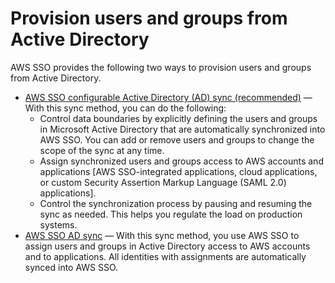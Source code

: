 # Provision users and groups from Active Directory<a name="provision-users-groups-AD"></a>

AWS SSO provides the following two ways to provision users and groups from Active Directory\.
+ [AWS SSO configurable Active Directory \(AD\) sync \(recommended\)](provision-users-from-ad-configurable-ADsync.md) — With this sync method, you can do the following:
  + Control data boundaries by explicitly defining the users and groups in Microsoft Active Directory that are automatically synchronized into AWS SSO\. You can add or remove users and groups to change the scope of the sync at any time\.
  + Assign synchronized users and groups access to AWS accounts and applications \[AWS SSO\-integrated applications, cloud applications, or custom Security Assertion Markup Language \(SAML 2\.0\) applications\]\. 
  + Control the synchronization process by pausing and resuming the sync as needed\. This helps you regulate the load on production systems\.
+ [AWS SSO AD sync](provision-users-from-ad-ADsync.md) — With this sync method, you use AWS SSO to assign users and groups in Active Directory access to AWS accounts and to applications\. All identities with assignments are automatically synced into AWS SSO\.